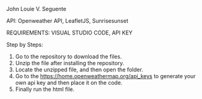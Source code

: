 John Louie V. Seguente 

API: Openweather API, LeafletJS, Sunrisesunset

REQUIREMENTS: VISUAL STUDIO CODE, API KEY


Step by Steps:
1. Go to the repository to download the files.
2. Unzip the file after installing the repository.
3. Locate the unzipped file, and then open the folder.
4. Go to the https://home.openweathermap.org/api_keys to generate your own api key and then place it on the code.
5. Finally run the html file.



